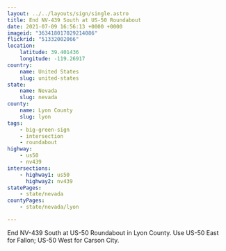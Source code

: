 ```yaml
---
layout: ../../layouts/sign/single.astro
title: End NV-439 South at US-50 Roundabout
date: 2021-07-09 16:56:13 +0000 +0000
imageid: "363418017029214086"
flickrid: "51332002066"
location:
    latitude: 39.401436
    longitude: -119.26917
country:
    name: United States
    slug: united-states
state:
    name: Nevada
    slug: nevada
county:
    name: Lyon County
    slug: lyon
tags:
    - big-green-sign
    - intersection
    - roundabout
highway:
    - us50
    - nv439
intersections:
    - highway1: us50
      highway2: nv439
statePages:
    - state/nevada
countyPages:
    - state/nevada/lyon

---
```

End NV-439 South at US-50 Roundabout in Lyon County.  Use US-50 East for Fallon; US-50 West for Carson City.